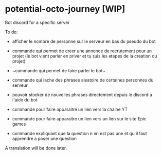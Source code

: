 # potential-octo-journey [WIP]

Bot discord for a specific server

To do:

* afficher le nombre de personne sur le serveur en bas du pseudo du bot

* commande qui permet de creer une annonce de recrutement pour un projet (le bot vient parler en priver et tu suis les etapes de la creation du projet)

* ~commande qui permet de faire parler le bot~ 

* commande qui lache des phrases aleatoire de certaines personnes du serveur 

* pouvoir stocker de nouvelles phrases directement depuis le discord a l'aide du bot 

* commande pour faire apparaitre un lien vers la chaine YT 

* commande pour faire apparaitre un lien vers un lien sur le site Epic games

* commande expliquant que la question n en est pas une et qu il faut apprendre a poser une question

A translation will be done later.
